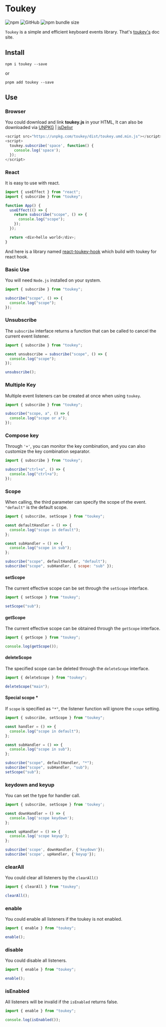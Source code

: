 # Toukey

![npm](https://img.shields.io/npm/v/toukey)
![GitHub](https://img.shields.io/github/license/yukiniro/toukey)
![npm bundle size](https://img.shields.io/bundlephobia/min/toukey)

`Toukey` is a simple and efficient keyboard events library. That's [toukey's](https://toukey.vercel.app/) doc site.

## Install

```shell
npm i toukey --save
```

or

```shell
pnpm add toukey --save
```

## Use

### Browser

You could download and link **toukey.js** in your HTML, It can also be downloaded via [UNPKG](https://unpkg.com/browse/toukey/dist/) | [jsDelivr](https://www.jsdelivr.com/package/npm/toukey)

```javascript
<script src="https://unpkg.com/toukey/dist/toukey.umd.min.js"></script>
<script>
  toukey.subscribe('space', function() {
    console.log('space');
  });
</script>
```

### React

It is easy to use with react.

```javascript
import { useEffect } from "react";
import { subscribe } from "toukey";

function App() {
  useEffect(() => {
    return subscribe("scope", () => {
      console.log("scope");
    });
  });

  return <div>hello world</div>;
}
```

And here is a library named [react-toukey-hook](https://github.com/Yukiniro/react-toukey-hook) which build with toukey for react hook.

### Basic Use

You will need `Node.js` installed on your system.

```javascript
import { subscribe } from "toukey";

subscribe("scope", () => {
  console.log("scope");
});
```

### Unsubscribe

The `subscribe` interface returns a function that can be called to cancel the current event listener.

```javascript
import { subscribe } from "toukey";

const unsubscribe = subscribe("scope", () => {
  console.log("scope");
});

unsubscribe();
```

### Multiple Key

Multiple event listeners can be created at once when using `toukey`.

```javascript
import { subscribe } from "toukey";

subscribe("scope, a", () => {
  console.log("scope or a");
});
```

### Compose key

Through `'+'`, you can monitor the key combination, and you can also customize the key combination separator.

```javascript
import { subscribe } from "toukey";

subscribe("ctrl+a", () => {
  console.log("ctrl+a");
});
```

### Scope

When calling, the third parameter can specify the scope of the event. `"default"` is the default scope.

```javascript
import { subscribe, setScope } from "toukey";

const defaultHandler = () => {
  console.log("scope in default");
};

const subHandler = () => {
  console.log("scope in sub");
};

subscribe("scope", defaultHandler, "default");
subscribe("scope", subHandler, { scope: "sub" });
```

#### setScope

The current effective scope can be set through the `setScope` interface.

```javascript
import { setScope } from "toukey";

setScope("sub");
```

#### getScope

The current effective scope can be obtained through the `getScope` interface.

```javascript
import { getScope } from "toukey";

console.log(getScope());
```

#### deleteScope

The specified scope can be deleted through the `deleteScope` interface.

```javascript
import { deleteScope } from "toukey";

deleteScope("main");
```

#### Special scope \*

If `scope` is specified as `"*"`, the listener function will ignore the `scope` setting.

```javascript
import { subscribe, setScope } from "toukey";

const handler = () => {
  console.log("scope in default");
};

const subHandler = () => {
  console.log("scope in sub");
};

subscribe("scope", defaultHandler, "*");
subscribe("scope", subHandler, "sub");
setScope("sub");
```

### keydown and keyup

You can set the type for handler call.

```javascript
import { subscribe, setScope } from 'toukey';

const downHandler = () => {
  console.log('scope keydown');
};

const upHandler = () => {
  console.log('scope keyup');
};

subscribe('scope', downHandler, {'keydown'});
subscribe('scope', upHandler, {'keyup'});
```

### clearAll

You could clear all listeners by the `clearAll()`

```javascript
import { clearAll } from "toukey";

clearAll();
```

### enable

You could enable all listeners if the toukey is not enabled.

```javascript
import { enable } from "toukey";

enable();
```

### disable

You could disable all listeners.

```javascript
import { enable } from "toukey";

enable();
```

### isEnabled

All listeners will be invalid if the `isEnabled` returns false.

```javascript
import { enable } from "toukey";

console.log(isEnabled());
```
